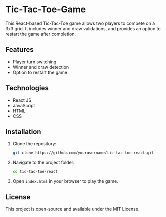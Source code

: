 # Tic-Tac-Toe-Game
This React-based Tic-Tac-Toe game allows two players to compete on a 3x3 grid. It includes winner and draw validations, and provides an option to restart the game after completion.

## Features
- Player turn switching
- Winner and draw detection
- Option to restart the game

## Technologies
- React JS
- JavaScript
- HTML
- CSS

## Installation

1. Clone the repository:
    ```bash
    git clone https://github.com/yourusername/tic-tac-toe-react.git
    ```

2. Navigate to the project folder:
    ```bash
    cd tic-tac-toe-react
    ```

3. Open `index.html` in your browser to play the game.

## License
This project is open-source and available under the MIT License.
